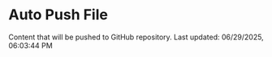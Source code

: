 # Auto Push File

Content that will be pushed to GitHub repository.
Last updated: 06/29/2025, 06:03:44 PM